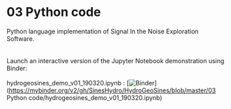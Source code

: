 # 03 Python code
Python language implementation of Signal In the Noise Exploration Software.
<br><br><br>
Launch an interactive version of the Jupyter Notebook demonstration using Binder:
<br><br>
hydrogeosines_demo_v01_190320.ipynb :  [![Binder](https://mybinder.org/badge_logo.svg)](https://mybinder.org/v2/gh/SinesHydro/HydroGeoSines/blob/master/03 Python code/hydrogeosines_demo_v01_190320.ipynb)

